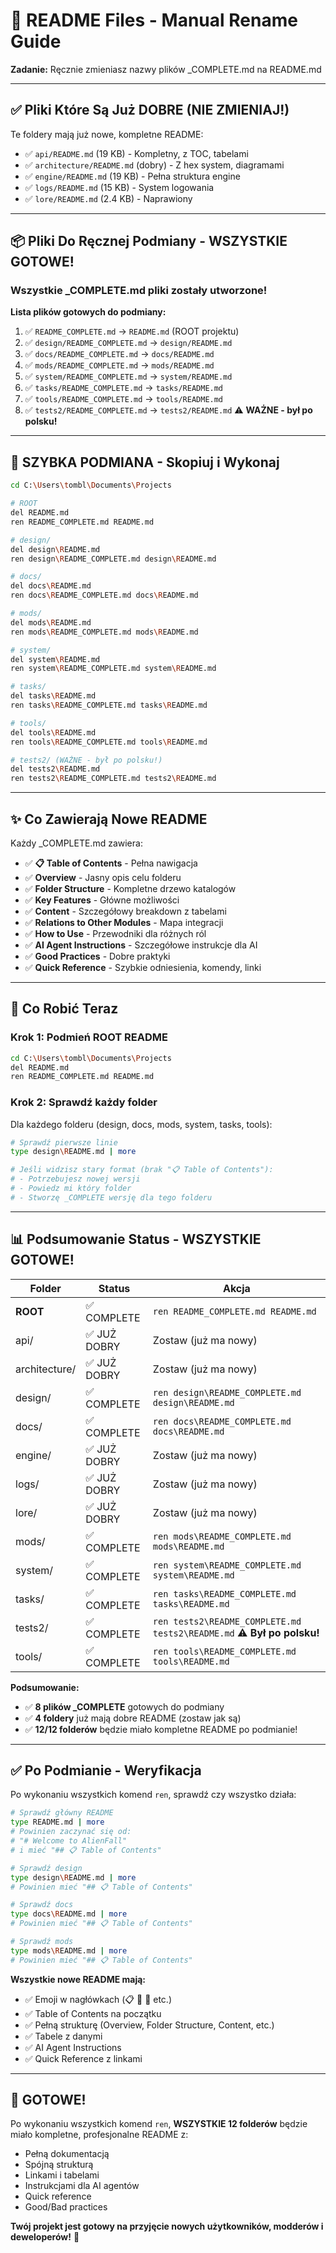 # 📝 README Files - Manual Rename Guide

**Zadanie:** Ręcznie zmieniasz nazwy plików _COMPLETE.md na README.md

---

## ✅ Pliki Które Są Już DOBRE (NIE ZMIENIAJ!)

Te foldery mają już nowe, kompletne README:

- ✅ `api/README.md` (19 KB) - Kompletny, z TOC, tabelami
- ✅ `architecture/README.md` (dobry) - Z hex system, diagramami
- ✅ `engine/README.md` (19 KB) - Pełna struktura engine
- ✅ `logs/README.md` (15 KB) - System logowania
- ✅ `lore/README.md` (2.4 KB) - Naprawiony

---

## 📦 Pliki Do Ręcznej Podmiany - WSZYSTKIE GOTOWE!

### Wszystkie _COMPLETE.md pliki zostały utworzone!

**Lista plików gotowych do podmiany:**

1. ✅ `README_COMPLETE.md` → `README.md` (ROOT projektu)
2. ✅ `design/README_COMPLETE.md` → `design/README.md`
3. ✅ `docs/README_COMPLETE.md` → `docs/README.md`
4. ✅ `mods/README_COMPLETE.md` → `mods/README.md`
5. ✅ `system/README_COMPLETE.md` → `system/README.md`
6. ✅ `tasks/README_COMPLETE.md` → `tasks/README.md`
7. ✅ `tools/README_COMPLETE.md` → `tools/README.md`
8. ✅ `tests2/README_COMPLETE.md` → `tests2/README.md` ⚠️ **WAŻNE - był po polsku!**

---

## 🚀 SZYBKA PODMIANA - Skopiuj i Wykonaj

```bash
cd C:\Users\tombl\Documents\Projects

# ROOT
del README.md
ren README_COMPLETE.md README.md

# design/
del design\README.md
ren design\README_COMPLETE.md design\README.md

# docs/
del docs\README.md
ren docs\README_COMPLETE.md docs\README.md

# mods/
del mods\README.md
ren mods\README_COMPLETE.md mods\README.md

# system/
del system\README.md
ren system\README_COMPLETE.md system\README.md

# tasks/
del tasks\README.md
ren tasks\README_COMPLETE.md tasks\README.md

# tools/
del tools\README.md
ren tools\README_COMPLETE.md tools\README.md

# tests2/ (WAŻNE - był po polsku!)
del tests2\README.md
ren tests2\README_COMPLETE.md tests2\README.md
```

---

## ✨ Co Zawierają Nowe README

Każdy _COMPLETE.md zawiera:
- ✅ **📋 Table of Contents** - Pełna nawigacja
- ✅ **Overview** - Jasny opis celu folderu
- ✅ **Folder Structure** - Kompletne drzewo katalogów
- ✅ **Key Features** - Główne możliwości
- ✅ **Content** - Szczegółowy breakdown z tabelami
- ✅ **Relations to Other Modules** - Mapa integracji
- ✅ **How to Use** - Przewodniki dla różnych ról
- ✅ **AI Agent Instructions** - Szczegółowe instrukcje dla AI
- ✅ **Good Practices** - Dobre praktyki
- ✅ **Quick Reference** - Szybkie odniesienia, komendy, linki

---

## 🎯 Co Robić Teraz

### Krok 1: Podmień ROOT README
```bash
cd C:\Users\tombl\Documents\Projects
del README.md
ren README_COMPLETE.md README.md
```

### Krok 2: Sprawdź każdy folder
Dla każdego folderu (design, docs, mods, system, tasks, tools):

```bash
# Sprawdź pierwsze linie
type design\README.md | more

# Jeśli widzisz stary format (brak "📋 Table of Contents"):
# - Potrzebujesz nowej wersji
# - Powiedz mi który folder
# - Stworzę _COMPLETE wersję dla tego folderu
```

---

## 📊 Podsumowanie Status - WSZYSTKIE GOTOWE!

| Folder | Status | Akcja |
|--------|--------|-------|
| **ROOT** | ✅ COMPLETE | `ren README_COMPLETE.md README.md` |
| api/ | ✅ JUŻ DOBRY | Zostaw (już ma nowy) |
| architecture/ | ✅ JUŻ DOBRY | Zostaw (już ma nowy) |
| design/ | ✅ COMPLETE | `ren design\README_COMPLETE.md design\README.md` |
| docs/ | ✅ COMPLETE | `ren docs\README_COMPLETE.md docs\README.md` |
| engine/ | ✅ JUŻ DOBRY | Zostaw (już ma nowy) |
| logs/ | ✅ JUŻ DOBRY | Zostaw (już ma nowy) |
| lore/ | ✅ JUŻ DOBRY | Zostaw (już ma nowy) |
| mods/ | ✅ COMPLETE | `ren mods\README_COMPLETE.md mods\README.md` |
| system/ | ✅ COMPLETE | `ren system\README_COMPLETE.md system\README.md` |
| tasks/ | ✅ COMPLETE | `ren tasks\README_COMPLETE.md tasks\README.md` |
| tests2/ | ✅ COMPLETE | `ren tests2\README_COMPLETE.md tests2\README.md` ⚠️ **Był po polsku!** |
| tools/ | ✅ COMPLETE | `ren tools\README_COMPLETE.md tools\README.md` |

**Podsumowanie:**
- ✅ **8 plików _COMPLETE** gotowych do podmiany
- ✅ **4 foldery** już mają dobre README (zostaw jak są)
- ✅ **12/12 folderów** będzie miało kompletne README po podmianie!

---

## ✅ Po Podmianie - Weryfikacja

Po wykonaniu wszystkich komend `ren`, sprawdź czy wszystko działa:

```bash
# Sprawdź główny README
type README.md | more
# Powinien zaczynać się od:
# "# Welcome to AlienFall"
# i mieć "## 📋 Table of Contents"

# Sprawdź design
type design\README.md | more
# Powinien mieć "## 📋 Table of Contents"

# Sprawdź docs
type docs\README.md | more
# Powinien mieć "## 📋 Table of Contents"

# Sprawdź mods
type mods\README.md | more
# Powinien mieć "## 📋 Table of Contents"
```

**Wszystkie nowe README mają:**
- ✅ Emoji w nagłówkach (📋 📁 🎯 etc.)
- ✅ Table of Contents na początku
- ✅ Pełną strukturę (Overview, Folder Structure, Content, etc.)
- ✅ Tabele z danymi
- ✅ AI Agent Instructions
- ✅ Quick Reference z linkami

---

## 🎉 GOTOWE!

Po wykonaniu wszystkich komend `ren`, **WSZYSTKIE 12 folderów** będzie miało kompletne, profesjonalne README z:
- Pełną dokumentacją
- Spójną strukturą
- Linkami i tabelami
- Instrukcjami dla AI agentów
- Quick reference
- Good/Bad practices

**Twój projekt jest gotowy na przyjęcie nowych użytkowników, modderów i deweloperów!** 🚀

